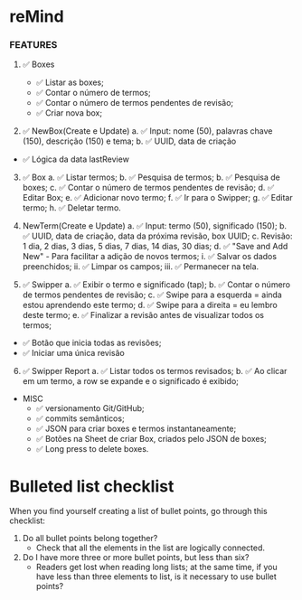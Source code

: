 # reMind


### FEATURES


1. ✅ Boxes
    - ✅ Listar as boxes;
    - ✅ Contar o número de termos;
    - ✅ Contar o número de termos pendentes de revisão; 
    - ✅ Criar nova box;
    
    
2. ✅ NewBox(Create e Update)
a. ✅ Input: nome (50), palavras chave (150), descrição (150) e tema;
b. ✅ UUID, data de criação
*  ✅ Lógica da data lastReview
    
    
3. ✅ Box
a. ✅ Listar termos;
b. ✅ Pesquisa de termos;
b. ✅ Pesquisa de boxes;
c. ✅ Contar o número de termos pendentes de revisão; 
d. ✅ Editar Box;
e. ✅ Adicionar novo termo; 
f. ✅ Ir para o Swipper;
g. ✅ Editar termo; 
h. ✅ Deletar termo.
     
     
4. NewTerm(Create e Update)
a. ✅ Input: termo (50), significado (150);
b. ✅ UUID, data de criação, data da próxima revisão, box UUID;
c. Revisão: 1 dia, 2 dias, 3 dias, 5 dias, 7 dias, 14 dias, 30 dias;
d. ✅ "Save and Add New" - Para facilitar a adição de novos termos;
    i.   ✅ Salvar os dados preenchidos; 
    ii.  ✅ Limpar os campos;
    iii. ✅ Permanecer na tela.
        
        
5. ✅ Swipper
a. ✅ Exibir o termo e significado (tap);
b. ✅ Contar o número de termos pendentes de revisão;
c. ✅ Swipe para a esquerda = ainda estou aprendendo este termo;
d. ✅ Swipe para a direita = eu lembro deste termo;
e. ✅ Finalizar a revisão antes de visualizar todos os termos; 
*  ✅ Botão que inicia todas as revisões;
*  ✅ Iniciar uma única revisão
    
    
6. ✅ Swipper Report
a. ✅ Listar todos os termos revisados;
b. ✅ Ao clicar em um termo, a row se expande e o significado é exibido;
        
        
* MISC
    *  ✅ versionamento Git/GitHub;
    *  ✅ commits semânticos;
    *  ✅ JSON para criar boxes e termos instantaneamente;
    *  ✅ Botões na Sheet de criar Box, criados pelo JSON de boxes;
    *  ✅ Long press to delete boxes.
 
# Bulleted list checklist

When you find yourself creating a list of bullet points, go through this checklist:

1. Do all bullet points belong together?
    - Check that all the elements in the list are logically connected.
2. Do I have more three or more bullet points, but less than six?
    - Readers get lost when reading long lists; at the same time, if you have less than three elements to list, is it necessary to use bullet points?
